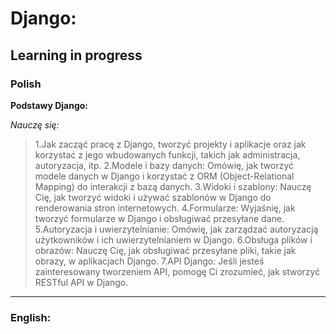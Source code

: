 # Django:

## Learning in progress

### Polish
<b>Podstawy Django:</b>

_Nauczę się:_

>1.Jak zacząć pracę z Django, tworzyć projekty i aplikacje oraz jak korzystać z jego wbudowanych funkcji, takich jak administracja, autoryzacja, itp.
2.Modele i bazy danych: Omówię, jak tworzyć modele danych w Django i korzystać z ORM (Object-Relational Mapping) do interakcji z bazą danych.
3.Widoki i szablony: Nauczę Cię, jak tworzyć widoki i używać szablonów w Django do renderowania stron internetowych.
4.Formularze: Wyjaśnię, jak tworzyć formularze w Django i obsługiwać przesyłane dane.
5.Autoryzacja i uwierzytelnianie: Omówię, jak zarządzać autoryzacją użytkowników i ich uwierzytelnianiem w Django.
6.Obsługa plików i obrazów: Nauczę Cię, jak obsługiwać przesyłane pliki, takie jak obrazy, w aplikacjach Django.
7.API Django: Jeśli jesteś zainteresowany tworzeniem API, pomogę Ci zrozumieć, jak stworzyć RESTful API w Django.

***

### English: